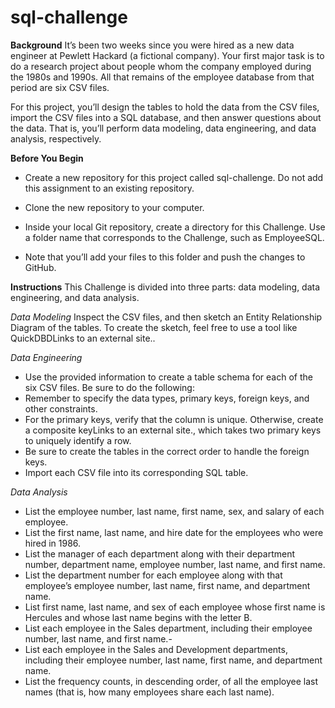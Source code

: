 # sql-challenge

**Background**
It’s been two weeks since you were hired as a new data engineer at Pewlett Hackard (a fictional company). Your first major task is to do a research project about people whom the company employed during the 1980s and 1990s. All that remains of the employee database from that period are six CSV files.

For this project, you’ll design the tables to hold the data from the CSV files, import the CSV files into a SQL database, and then answer questions about the data. That is, you’ll perform data modeling, data engineering, and data analysis, respectively.

**Before You Begin**
- Create a new repository for this project called sql-challenge. Do not add this assignment to an existing repository.

- Clone the new repository to your computer.

- Inside your local Git repository, create a directory for this Challenge. Use a folder name that corresponds to the Challenge, such as EmployeeSQL.

- Note that you’ll add your files to this folder and push the changes to GitHub.


**Instructions**
This Challenge is divided into three parts: data modeling, data engineering, and data analysis.

*Data Modeling*
Inspect the CSV files, and then sketch an Entity Relationship Diagram of the tables. To create the sketch, feel free to use a tool like QuickDBDLinks to an external site..

*Data Engineering*
- Use the provided information to create a table schema for each of the six CSV files. Be sure to do the following:
- Remember to specify the data types, primary keys, foreign keys, and other constraints.
- For the primary keys, verify that the column is unique. Otherwise, create a composite keyLinks to an external site., which takes two primary keys to uniquely identify a row.
- Be sure to create the tables in the correct order to handle the foreign keys.
- Import each CSV file into its corresponding SQL table.


*Data Analysis*
- List the employee number, last name, first name, sex, and salary of each employee.
- List the first name, last name, and hire date for the employees who were hired in 1986.
- List the manager of each department along with their department number, department name, employee number, last name, and first name.
- List the department number for each employee along with that employee’s employee number, last name, first name, and department name.
- List first name, last name, and sex of each employee whose first name is Hercules and whose last name begins with the letter B.
- List each employee in the Sales department, including their employee number, last name, and first name.-
- List each employee in the Sales and Development departments, including their employee number, last name, first name, and department name.
- List the frequency counts, in descending order, of all the employee last names (that is, how many employees share each last name).

